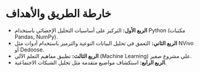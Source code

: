 # خارطة الطريق والأهداف

* **الربع الأول:** التركيز على أساسيات التحليل الإحصائي باستخدام Python (مكتبات Pandas, NumPy).
* **الربع الثاني:** التعمق في تحليل البيانات النوعية والترميز باستخدام أدوات مثل NVivo أو Dedoose.
* **الربع الثالث:** تطبيق مفاهيم التعلم الآلي (Machine Learning) على مشروع صغير.
* **الربع الرابع:** استكشاف مواضيع متقدمة مثل تحليل الشبكات الاجتماعية.
